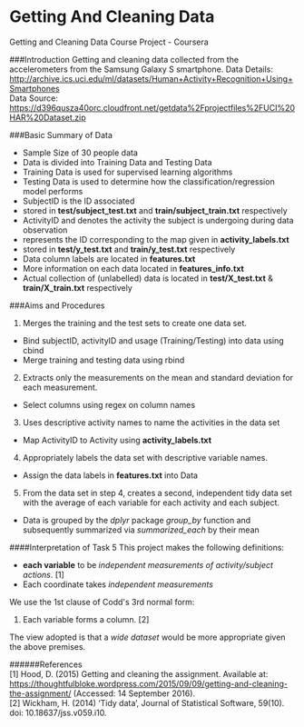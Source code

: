 # Getting And Cleaning Data
Getting and Cleaning Data Course Project - Coursera

###Introduction
Getting and cleaning data collected from the accelerometers from the Samsung Galaxy S smartphone.
Data Details: http://archive.ics.uci.edu/ml/datasets/Human+Activity+Recognition+Using+Smartphones   
Data Source: https://d396qusza40orc.cloudfront.net/getdata%2Fprojectfiles%2FUCI%20HAR%20Dataset.zip

###Basic Summary of Data
* Sample Size of 30 people data
* Data is divided into Training Data and Testing Data
 * Training Data is used for supervised learning algorithms
 * Testing Data is used to determine how the classification/regression model performs
* SubjectID is the ID associated  
 * stored in **test/subject_test.txt** and **train/subject_train.txt** respectively
* ActivityID  and denotes the activity the subject is undergoing during data observation
 * represents the ID corresponding to the map given in **activity_labels.txt**
 * stored in **test/y_test.txt** and **train/y_test.txt** respectively
* Data column labels are located in **features.txt**
 * More information on each data located in **features_info.txt**
* Actual collection of (unlabelled) data is located in **test/X_test.txt** & **train/X_train.txt** respectively
 
###Aims and Procedures
1. Merges the training and the test sets to create one data set.
 * Bind subjectID, activityID and usage (Training/Testing) into data using cbind
 * Merge training and testing data using rbind
2. Extracts only the measurements on the mean and standard deviation for each measurement.
 * Select columns using regex on column names
3. Uses descriptive activity names to name the activities in the data set
 * Map ActivityID to Activity using **activity_labels.txt**
4. Appropriately labels the data set with descriptive variable names.
 * Assign the data labels in **features.txt** into Data
5. From the data set in step 4, creates a second, independent tidy data set with the average of each variable for each activity and each subject.
 * Data is grouped by the *dplyr* package *group_by* function and subsequently summarized via *summarized_each* by their mean 
 
####Interpretation of Task 5 
This project makes the following definitions:<br>
 * **each variable** to be *independent measurements of activity/subject actions*. [1]
 * Each coordinate takes *independent measurements* 
 
We use the 1st clause of Codd's 3rd normal form: <br>
 1. Each variable forms a column. [2]
 
The view adopted is that a *wide dataset* would be more appropriate given the above premises.

######References<br> [1] Hood, D. (2015) Getting and cleaning the assignment. Available at: https://thoughtfulbloke.wordpress.com/2015/09/09/getting-and-cleaning-the-assignment/ (Accessed: 14 September 2016). <br> [2] Wickham, H. (2014) ‘Tidy data’, Journal of Statistical Software, 59(10). doi: 10.18637/jss.v059.i10.
